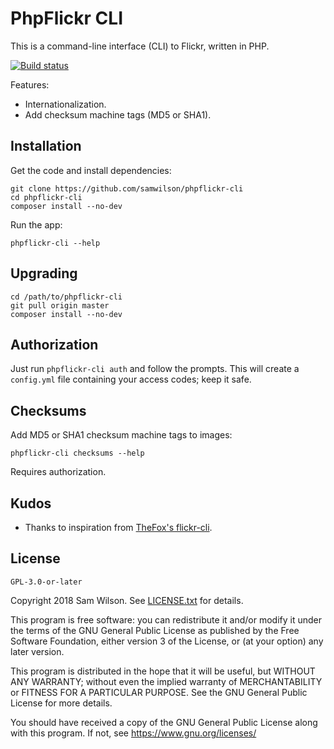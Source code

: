 PhpFlickr CLI
=============

This is a command-line interface (CLI) to Flickr, written in PHP.

[![Build status](https://travis-ci.org/samwilson/phpflickr-cli.svg)](https://travis-ci.org/samwilson/phpflickr-cli)

Features:

* Internationalization.
* Add checksum machine tags (MD5 or SHA1).

## Installation

Get the code and install dependencies:

    git clone https://github.com/samwilson/phpflickr-cli
    cd phpflickr-cli
    composer install --no-dev

Run the app:

    phpflickr-cli --help

## Upgrading

    cd /path/to/phpflickr-cli
    git pull origin master
    composer install --no-dev

## Authorization

Just run `phpflickr-cli auth` and follow the prompts.
This will create a `config.yml` file containing your access codes; keep it safe.

## Checksums

Add MD5 or SHA1 checksum machine tags to images:

    phpflickr-cli checksums --help

Requires authorization.

## Kudos

* Thanks to inspiration from [TheFox's flickr-cli](https://github.com/TheFox/flickr-cli).

## License

`GPL-3.0-or-later`

Copyright 2018 Sam Wilson. See [LICENSE.txt](LICENSE.txt) for details.

This program is free software: you can redistribute it and/or modify
it under the terms of the GNU General Public License as published by
the Free Software Foundation, either version 3 of the License, or
(at your option) any later version.

This program is distributed in the hope that it will be useful,
but WITHOUT ANY WARRANTY; without even the implied warranty of
MERCHANTABILITY or FITNESS FOR A PARTICULAR PURPOSE. See the
GNU General Public License for more details.

You should have received a copy of the GNU General Public License
along with this program. If not, see https://www.gnu.org/licenses/
